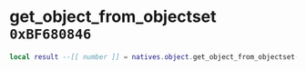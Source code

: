 # get_object_from_objectset `0xBF680846`

```lua
local result --[[ number ]] = natives.object.get_object_from_objectset(_unk0 --[[ number ]])
```
